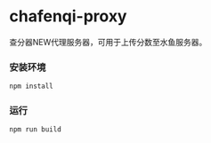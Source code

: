# chafenqi-proxy

查分器NEW代理服务器，可用于上传分数至水鱼服务器。

### 安装环境

```sh
npm install
```

### 运行

```sh
npm run build
```
